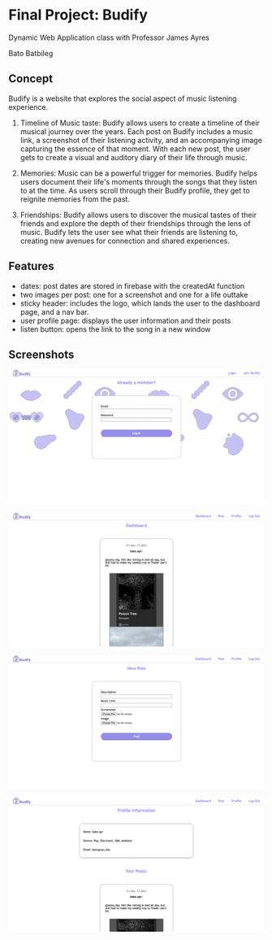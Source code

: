 # Final Project: Budify

Dynamic Web Application class with Professor James Ayres

Bato Batbileg

## Concept
Budify is a website that explores the social aspect of music listening experience.

1) Timeline of Music taste: Budify allows users to create a timeline of their musical journey over the years. Each post on Budify includes a music link, a screenshot of their listening activity, and an accompanying image capturing the essence of that moment. With each new post, the user gets to create a visual and auditory diary of their life through music.

2) Memories: Music can be a powerful trigger for memories. Budify helps users document their life's moments through the songs that they listen to at the time. As users scroll through their Budify profile, they get to reignite memories from the past.

3) Friendships: Budify allows users to discover the musical tastes of their friends and explore the depth of their friendships through the lens of music. Budify lets the user see what their friends are listening to, creating new avenues for connection and shared experiences.


## Features
- dates: post dates are stored in firebase with the createdAt function
- two images per post: one for a screenshot and one for a life outtake
- sticky header: includes the logo, which lands the user to the dashboard page, and a nav bar.
- user profile page: displays the user information and their posts
- listen button: opens the link to the song in a new window

## Screenshots

![login](https://github.com/batoxpr/idm-final/blob/main/src/screenshots/login.png?raw=true)

![dashboard](https://github.com/batoxpr/idm-final/blob/main/src/screenshots/dashboard.png?raw=true)

![newpost](https://github.com/batoxpr/idm-final/blob/main/src/screenshots/newpost.png?raw=true)

![profile](https://github.com/batoxpr/idm-final/blob/main/src/screenshots/profile.png?raw=true)



